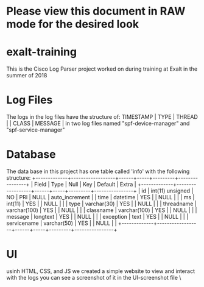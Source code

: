 # Please view this document in RAW mode for the desired look

# exalt-training

This is the Cisco Log Parser project worked on during training at Exalt in the summer of 2018


# Log Files

The logs in the log files have the structure of:
TIMESTAMP | TYPE | THREAD | | CLASS | MESSAGE |
in two log files named "spf-device-manager" and "spf-service-manager"



# Database

The data base in this project has one table called 'info' with the following structure:
+-------------+------------------+------+-----+---------+----------------+
| Field       | Type             | Null | Key | Default | Extra          |
+-------------+------------------+------+-----+---------+----------------+
| id          | int(11) unsigned | NO   | PRI | NULL    | auto_increment |
| time        | datetime         | YES  |     | NULL    |                |
| ms          | int(11)          | YES  |     | NULL    |                |
| type        | varchar(30)      | YES  |     | NULL    |                |
| threadname  | varchar(100)     | YES  |     | NULL    |                |
| classname   | varchar(100)     | YES  |     | NULL    |                |
| message     | longtext         | YES  |     | NULL    |                |
| exception   | text             | YES  |     | NULL    |                |
| servicename | varchar(50)      | YES  |     | NULL    |                |
+-------------+------------------+------+-----+---------+----------------+


# UI
usinh HTML, CSS, and JS we created a simple website to view and interact with the logs
you can see a screenshot of it in the UI-screenshot file
\\


